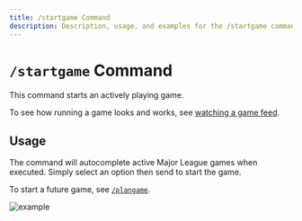 ```yaml
---
title: /startgame Command
description: Description, usage, and examples for the /startgame command for the MLB Game Feed Discord bot
---
```


# `/startgame` Command

This command starts an actively playing game.

To see how running a game looks and works, see [watching a game feed](/bots/discord/mlb-game-feed/watching-a-game-feed).

## Usage

The command will autocomplete active Major League games when executed. Simply select an option then send to start the game.

To start a future game, see [`/plangame`](/bots/discord/mlb-game-feed/commands/plangame).

![example](https://cdn.chew.pro/imgs/cla1YmU.png)
